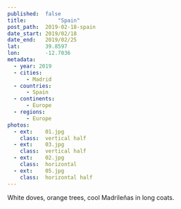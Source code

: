 ```yaml
---
published:  false
title:			"Spain"
post_path:	2019-02-18-spain
date_start:	2019/02/18
date_end:   2019/02/25
lat:        39.8597
lon:        -12.7036
metadata:
  - year: 2019
  - cities:
      - Madrid
  - countries:
      - Spain
  - continents:
      - Europe
  - regions:
      - Europe
photos:
  - ext:    01.jpg
    class:  vertical half
  - ext:    03.jpg
    class:  vertical half
  - ext:    02.jpg
    class:  horizontal
  - ext:    05.jpg
    class:  horizontal half
---
```

White doves, orange trees, cool Madrileñas in long coats.